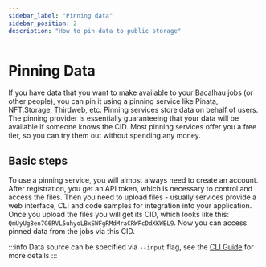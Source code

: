 ```yaml
---
sidebar_label: "Pinning data"
sidebar_position: 2
description: "How to pin data to public storage"
---
```

# Pinning Data

If you have data that you want to make available to your Bacalhau jobs (or other people), you can pin it using a pinning service like Pinata, NFT.Storage, Thirdweb, etc. Pinning services store data on behalf of users. The pinning provider is essentially guaranteeing that your data will be available if someone knows the CID. Most pinning services offer you a free tier, so you can try them out without spending any money.

## Basic steps

To use a pinning service, you will almost always need to create an account. After registration, you get an API token, which is necessary to control and access the files. Then you need to upload files - usually services provide a web interface, CLI and code samples for integration into your application. Once you upload the files you will get its CID, which looks like this: `QmUyUg8en7G6RVL5uhyoLBxSWFgRMdMraCRWFcDdXKWEL9`. Now you can access pinned data from the jobs via this CID.

:::info
Data source can be specified via `--input` flag, see the [CLI Guide](../../dev/cli-reference/all-flags.md#docker-run) for more details
:::